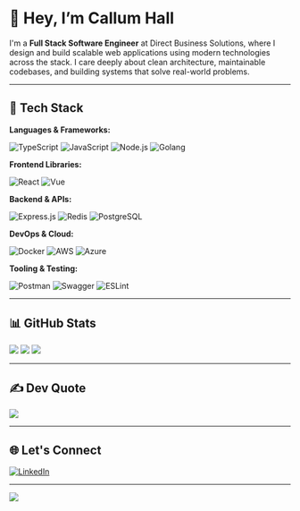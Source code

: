 # 👋 Hey, I’m Callum Hall

I'm a **Full Stack Software Engineer** at Direct Business Solutions, where I design and build scalable web applications using modern technologies across the stack. I care deeply about clean architecture, maintainable codebases, and building systems that solve real-world problems.

---

## 🚀 Tech Stack

**Languages & Frameworks:**

![TypeScript](https://img.shields.io/badge/typescript-%23007ACC.svg?style=for-the-badge&logo=typescript&logoColor=white)
![JavaScript](https://img.shields.io/badge/javascript-%23F7DF1E.svg?style=for-the-badge&logo=javascript&logoColor=black)
![Node.js](https://img.shields.io/badge/node.js-%23339933.svg?style=for-the-badge&logo=node.js&logoColor=white)
![Golang](https://img.shields.io/badge/go-%2300ADD8.svg?style=for-the-badge&logo=go&logoColor=white)

**Frontend Libraries:**

![React](https://img.shields.io/badge/react-%2320232a.svg?style=for-the-badge&logo=react&logoColor=%2361DAFB)
![Vue](https://img.shields.io/badge/vuejs-%2335495e.svg?style=for-the-badge&logo=vue.js&logoColor=%234FC08D)

**Backend & APIs:**

![Express.js](https://img.shields.io/badge/express-%23404d59.svg?style=for-the-badge&logo=express&logoColor=white)
![Redis](https://img.shields.io/badge/redis-%23DD0031.svg?style=for-the-badge&logo=redis&logoColor=white)
![PostgreSQL](https://img.shields.io/badge/postgres-%23316192.svg?style=for-the-badge&logo=postgresql&logoColor=white)

**DevOps & Cloud:**

![Docker](https://img.shields.io/badge/docker-%230db7ed.svg?style=for-the-badge&logo=docker&logoColor=white)
![AWS](https://img.shields.io/badge/aws-%23FF9900.svg?style=for-the-badge&logo=amazonaws&logoColor=white)
![Azure](https://img.shields.io/badge/azure-%230072C6.svg?style=for-the-badge&logo=microsoftazure&logoColor=white)

**Tooling & Testing:**

![Postman](https://img.shields.io/badge/Postman-%23FF6C37.svg?style=for-the-badge&logo=postman&logoColor=white)
![Swagger](https://img.shields.io/badge/Swagger-%23Clojure.svg?style=for-the-badge&logo=swagger&logoColor=white)
![ESLint](https://img.shields.io/badge/ESLint-%234B3263.svg?style=for-the-badge&logo=eslint&logoColor=white)

---

## 📊 GitHub Stats

![](https://github-readme-stats.vercel.app/api?username=cal3574&theme=radical&hide_border=false&count_private=true&show_icons=true)
![](https://github-readme-streak-stats.herokuapp.com/?user=cal3574&theme=radical&hide_border=false)
![](https://github-readme-stats.vercel.app/api/top-langs/?username=cal3574&theme=radical&hide_border=false&layout=compact)

---

## ✍️ Dev Quote

![](https://quotes-github-readme.vercel.app/api?type=horizontal&theme=gruvbox)

---

## 🌐 Let's Connect

[![LinkedIn](https://img.shields.io/badge/LinkedIn-%230077B5.svg?style=for-the-badge&logo=linkedin&logoColor=white)](https://www.linkedin.com/in/callum-hall-b62944211/)

---

[![](https://visitcount.itsvg.in/api?id=cal3574&label=Profile%20Views&pretty=false)](https://visitcount.itsvg.in)
